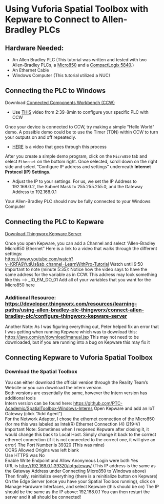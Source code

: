 # Using Vuforia Spatial Toolbox with Kepware to Connect to Allen-Bradley PLCs
 
## Hardware Needed: ### 
 - An Allen Bradley PLC (This tutorial was written and tested with two Allen-Bradley PLCs, a [Micro850](https://literature.rockwellautomation.com/idc/groups/literature/documents/um/2080-um002_-en-e.pdf ) and a [CompactLogix 5840](https://literature.rockwellautomation.com/idc/groups/literature/documents/um/5069-um002_-en-p.pdf).)
 - An Ethernet Cable  
 - Windows Computer (This tutorial utilized a NUC)  

## Connecting the PLC to Windows ### 
Download [Connected Components Workbench (CCW)](https://compatibility.rockwellautomation.com/Pages/MultiProductFindDownloads.aspx?crumb=112&refSoft=1&toggleState=&versions=57681) 
 - Use [THIS](https://www.youtube.com/watch?v=BU7O8KXfdPA&ab_channel=TimWilborne) video from 2:39-8min to configure your specific PLC with CCW

Once your device is connected to CCW, try making a simple "Hello World" demo. A possible demo could be to use the Timer (TON) within CCW to turn your outputs on and off repeatedly. 
 - [HERE](https://www.youtube.com/watch?v=CI7o78YogGw&ab_channel=InsightsInAutomation) is a video that goes through this process

After you create a simple demo program, click on the `Micro850` tab and select `Ethernet` on the bottom right. Once selected, scroll down on the right side and select “Configure IP address and settings” underneath **Internet Protocol (IP) Settings**.  
 - Adjust the IP to your settings. For us, we set the IP Address to 192.168.0.2, the Subnet Mask to 255.255.255.0, and the Gateway Address to 192.168.0.1 

Your Allen-Bradley PLC should now be fully connected to your Windows Computer

## Connecting the PLC to Kepware 

[Download Thingworx Kepware Server](https://developer.thingworx.com/en/platform)

Once you open Kepware, you can add a Channel and select “Allen-Bradley Micro850 Ethernet” 
Here is a link to a video that walks through the different settings:  
https://www.youtube.com/watch?v=KRFA9YutiUs&ab_channel=LearnWithPro-Tutorial 
Watch until 9:50  
Important to note (minute 5:35): Notice how the video says to have the same address for the variable as in CCW. This address may look something like this --> _IO_EM_DO_01 
Add all of your variables that you want for the Micro850 here 

### Additional Resource: https://developer.thingworx.com/resources/learning-paths/using-allen-bradley-plc-thingworx/connect-allen-bradley-plc/configure-thingworx-kepware-server 
Another Note: As I was figuring everything out, Peter helped fix an error that I was getting when running Kepware which was to download this: https://java.com/en/download/manual.jsp 
This may not need to be downloaded, but if you are running into a bug on Kepware this may fix it 

## Connecting Kepware to Vuforia Spatial Toolbox 

### Download the Spatial Toolbox 
You can either download the official version through the Reality Team’s Website or you can download the intern version.  
Both versions are essentially the same, however the Intern version has additional tools  
Intern version can be found here: https://github.com/PTC-Academic/SpatialToolbox-Windows-Interns 
Open Kepware and add an IoT Gateway (click “Add Agent”)  
For the Network Adapter, I chose the ethernet connection of the Micro850 (for me this was labeled as Intel(R) Ethernet Connection (4) I219-V)  
Important Note: Sometimes when I reopened Kepware after closing it, it would change this back to Local Host. Simply change it back to the correct ethernet connection (if it is not connected to the correct one, it will give an error) 
The Port Number is 39320 (This was mine)  
CORS Allowed Origins was left blank  
Use HTTPS was No  
Enable Write Endpoint and Allow Anonymous Login were both Yes  
URL is http://192.168.0.1:39320/iotgateway/ (This IP address is the same as the Gateway Address under Connecting Micro850 to Windows above)  
Then finally, reinitialize everything (there is a reinitialize button on Kepware)  
On the Edge Server (once you have your Spatial Toolbox running), click on Manage Hardware Interfaces, and select Kepware (this should be on) 
The IP should be the same as the IP above: 192.168.0.1 
You can then restart the server and it all should be connected!  
 
